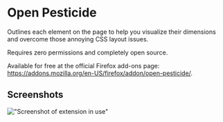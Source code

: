 # Open Pesticide

Outlines each element on the page to help you visualize their dimensions and overcome those annoying CSS layout issues.

Requires zero permissions and completely open source.

Available for free at the official Firefox add-ons page: https://addons.mozilla.org/en-US/firefox/addon/open-pesticide/.

## Screenshots

!["Screenshot of extension in use"](https://raw.githubusercontent.com/matthewbaa/open-pesticide/master/images/screen1.png "Screenshot of extension in use.")

